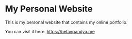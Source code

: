 # My Personal Website

This is my personal website that contains my online portfolio.

You can visit it here: https://hetavpandya.me
